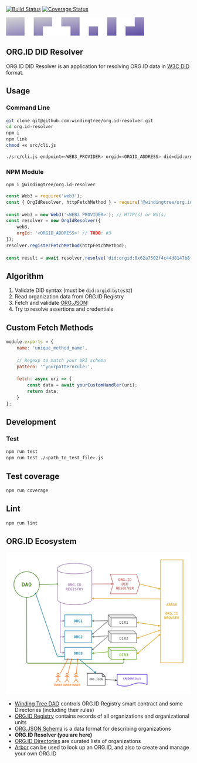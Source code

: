[![Build Status](https://travis-ci.org/windingtree/org.id-resolver.svg?branch=master)](https://travis-ci.org/windingtree/org.id-resolver)
[![Coverage Status](https://coveralls.io/repos/github/windingtree/org.id-resolver/badge.svg?branch=master)](https://coveralls.io/github/windingtree/org.id-resolver?branch=master&v=2.0)

<a href="https://orgid.tech"><img src="https://github.com/windingtree/branding/raw/master/org.id/svg/org.id-logo.svg" height="50" alt="ORG.ID"></a>

## ORG.ID DID Resolver

ORG.ID DID Resolver is an application for resolving ORG.ID data in [W3C DID](https://w3c.github.io/did-core/) format.

## Usage

### Command Line

```sh
git clone git@github.com:windingtree/org.id-resolver.git
cd org.id-resolver
npm i
npm link
chmod +x src/cli.js
```

```sh
./src/cli.js endpoint=<WEB3_PROVIDER> orgid=<ORGID_ADDRESS> did=did:orgid:0x6d98103810d50b3711ea81c187a48245109ba094644ddbc54f8d0c4c
```

### NPM Module

```sh
npm i @windingtree/org.id-resolver
```

```javascript
const Web3 = require('web3');
const { OrgIdResolver, httpFetchMethod } = require('@windingtree/org.id-resolver');

const web3 = new Web3('<WEB3_PROVIDER>'); // HTTP(s) or WS(s)
const resolver = new OrgIdResolver({
    web3,
    orgId: '<ORGID_ADDRESS>' // TODO: #3
});
resolver.registerFetchMethod(httpFetchMethod);

const result = await resolver.resolve('did:orgid:0x62a7502f4c44d8147b8f7b2a1dbeb8503e8446e77355bb2e4ebf999c7ecc5808');
```

## Algorithm

1. Validate DID syntax (must be `did:orgid:bytes32`)
2. Read organization data from ORG.ID Registry
3. Fetch and validate [ORG.JSON](https://github.com/windingtree/org.json-schema):
4. Try to resolve assertions and credentials

## Custom Fetch Methods

```javascript
module.exports = {
    name: 'unique_method_name',

    // Regexp to match your URI schema
    pattern: '^yourpatternrule:',

    fetch: async uri => {
        const data = await yourCustomHandler(uri);
        return data;
    }
};
```

## Development

### Test

```sh
npm run test
npm run test ./<path_to_test_file>.js
```

## Test coverage  

```bash
npm run coverage
```

## Lint

```bash
npm run lint

```

## ORG.ID Ecosystem

![ORG.ID Ecosystem](https://github.com/windingtree/org.id/raw/master/assets/org.id-ecosystem.png)

- [Winding Tree DAO](https://github.com/windingtree/dao) controls ORG.ID Registry smart contract and some Directories (including their rules)
- [ORG.ID Registry](https://github.com/windingtree/org.id) contains records of all organizations and organizational units
- [ORG.JSON Schema](https://github.com/windingtree/org.json-schema) is a data format for describing organizations
- **ORG.ID Resolver (you are here)**
- [ORG.ID Directories](https://github.com/windingtree/org.id-directories) are curated lists of organizations
- [Arbor](https://arbor.fm) can be used to look up an ORG.ID, and also to create and manage your own ORG.ID
